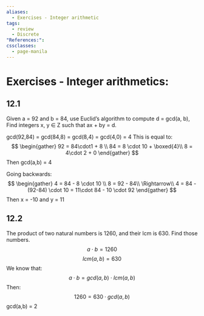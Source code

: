```yaml
---
aliases:
  - Exercises - Integer arithmetic
tags:
  - review
  - Discrete
"References:": 
cssclasses:
  - page-manila
---
```

# Exercises - Integer arithmetics: 

## 12.1
Given a = 92 and b = 84, use Euclid’s algorithm to compute d = gcd(a, b), Find integers x, y ∈ Z such that ax + by = d.

gcd(92,84)  = gcd(84,8) = gcd(8,4) = gcd(4,0) = 4
This is equal to: 
$$
\begin{gather}
92 = 84\cdot1 + 8 \\
84 = 8 \cdot 10 + \boxed{4}\\
8 = 4\cdot 2 + 0
\end{gather}
$$
Then gcd(a,b) = 4

Going backwards:
$$
\begin{gather}
4 = 84 - 8 \cdot 10 \\
8 = 92 - 84\\
\Rightarrow\\
4 = 84 - (92-84) \cdot 10 = 11\cdot 84 - 10 \cdot 92
\end{gather}
$$
Then x = -10 and y = 11

## 12.2
The product of two natural numbers is 1260, and their lcm is 630. Find those numbers.
$$
a \cdot b = 1260
$$
$$
lcm(a,b) = 630
$$
We know that: 
$$
a \cdot b = gcd(a,b) \cdot lcm(a,b)
$$
Then: 
$$
1260 = 630 \cdot gcd(a,b)
$$
gcd(a,b) = 2
